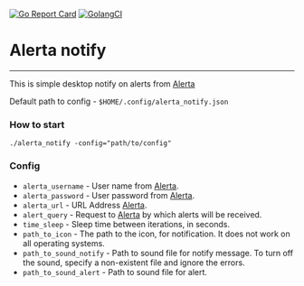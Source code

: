 [![Go Report Card](https://goreportcard.com/badge/github.com/OldTyT/alerta_notify)](https://goreportcard.com/report/OldTyT/alerta_notify)
[![GolangCI](https://golangci.com/badges/github.com/OldTyT/alerta_notify.svg)](https://golangci.com/r/github.com/OldTyT/alerta_notify)


# Alerta notify

---

This is simple desktop notify on alerts from [Alerta](https://github.com/alerta/alerta)

Default path to config - `$HOME/.config/alerta_notify.json`

### How to start

```
./alerta_notify -config="path/to/config"
```

### Config

* `alerta_username` - User name from [Alerta](https://github.com/alerta/alerta).
* `alerta_password` - User password from [Alerta](https://github.com/alerta/alerta).
* `alerta_url` - URL Address [Alerta](https://github.com/alerta/alerta).
* `alert_query` - Request to [Alerta](https://github.com/alerta/alerta) by which alerts will be received.
* `time_sleep` - Sleep time between iterations, in seconds.
* `path_to_icon` - The path to the icon, for notification. It does not work on all operating systems.
* `path_to_sound_notify` - Path to sound file for notify message. To turn off the sound, specify a non-existent file and ignore the errors.
* `path_to_sound_alert` - Path to sound file for alert.
